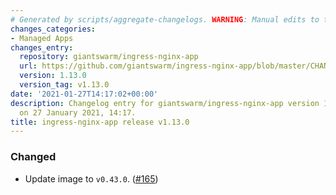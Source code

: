 ```yaml
---
# Generated by scripts/aggregate-changelogs. WARNING: Manual edits to this files will be overwritten.
changes_categories:
- Managed Apps
changes_entry:
  repository: giantswarm/ingress-nginx-app
  url: https://github.com/giantswarm/ingress-nginx-app/blob/master/CHANGELOG.md#1130---2021-01-27
  version: 1.13.0
  version_tag: v1.13.0
date: '2021-01-27T14:17:02+00:00'
description: Changelog entry for giantswarm/ingress-nginx-app version 1.13.0, published
  on 27 January 2021, 14:17.
title: ingress-nginx-app release v1.13.0
---
```


### Changed
- Update image to `v0.43.0`. ([#165](https://github.com/giantswarm/ingress-nginx-app/pull/165))
